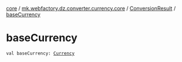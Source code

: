 [core](../../index.md) / [mk.webfactory.dz.converter.currency.core](../index.md) / [ConversionResult](index.md) / [baseCurrency](./base-currency.md)

# baseCurrency

`val baseCurrency: `[`Currency`](../-currency/index.md)